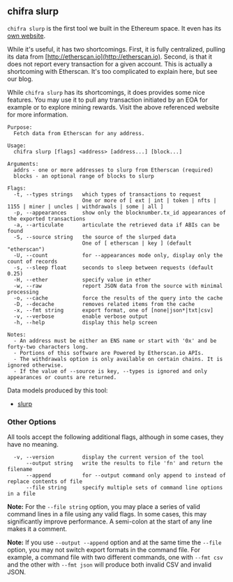 ## chifra slurp

`chifra slurp` is the first tool we built in the Ethereum space. It even has its [own website](http://ethslurp.com).

While it's useful, it has two shortcomings. First, it is fully centralized, pulling its data from
[http://etherscan.io](http://etherscan.io). Second, is that it does not report every transaction
for a given account. This is actually a shortcoming with Etherscan. It's too complicated to explain
here, but see our blog.

While `chifra slurp` has its shortcomings, it does provides some nice features. You may use it to pull
any transaction initiated by an EOA for example or to explore mining rewards. Visit the above
referenced website for more information.

```[plaintext]
Purpose:
  Fetch data from Etherscan for any address.

Usage:
  chifra slurp [flags] <address> [address...] [block...]

Arguments:
  addrs - one or more addresses to slurp from Etherscan (required)
  blocks - an optional range of blocks to slurp

Flags:
  -t, --types strings   which types of transactions to request
                        One or more of [ ext | int | token | nfts | 1155 | miner | uncles | withdrawals | some | all ]
  -p, --appearances     show only the blocknumber.tx_id appearances of the exported transactions
  -a, --articulate      articulate the retrieved data if ABIs can be found
  -S, --source string   the source of the slurped data
                        One of [ etherscan | key ] (default "etherscan")
  -U, --count           for --appearances mode only, display only the count of records
  -s, --sleep float     seconds to sleep between requests (default 0.25)
  -H, --ether           specify value in ether
  -w, --raw             report JSON data from the source with minimal processing
  -o, --cache           force the results of the query into the cache
  -D, --decache         removes related items from the cache
  -x, --fmt string      export format, one of [none|json*|txt|csv]
  -v, --verbose         enable verbose output
  -h, --help            display this help screen

Notes:
  - An address must be either an ENS name or start with '0x' and be forty-two characters long.
  - Portions of this software are Powered by Etherscan.io APIs.
  - The withdrawals option is only available on certain chains. It is ignored otherwise.
  - If the value of --source is key, --types is ignored and only appearances or counts are returned.
```

Data models produced by this tool:

- [slurp](/data-model/other/#slurp)

### Other Options

All tools accept the following additional flags, although in some cases, they have no meaning.

```[plaintext]
  -v, --version         display the current version of the tool
      --output string   write the results to file 'fn' and return the filename
      --append          for --output command only append to instead of replace contents of file
      --file string     specify multiple sets of command line options in a file
  ```

**Note:** For the `--file string` option, you may place a series of valid command lines in a file using any
valid flags. In some cases, this may significantly improve performance. A semi-colon at the start
of any line makes it a comment.

**Note:** If you use `--output --append` option and at the same time the `--file` option, you may not switch
export formats in the command file. For example, a command file with two different commands, one with `--fmt csv`
and the other with `--fmt json` will produce both invalid CSV and invalid JSON.


